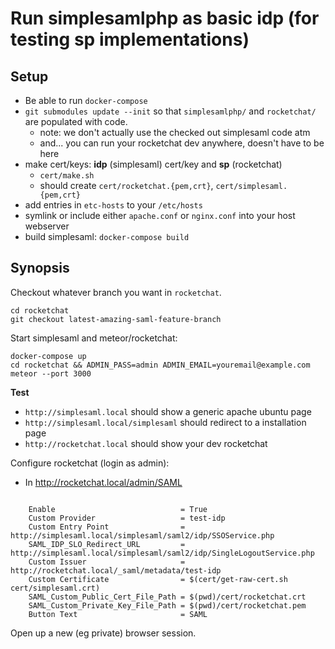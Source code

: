 # Run simplesamlphp as basic idp (for testing sp implementations)

## Setup

* Be able to run `docker-compose`
* `git submodules update --init` so that `simplesamlphp/` and
  `rocketchat/` are populated with code.
  * note: we don't actually use the checked out simplesaml code atm
  * and... you can run your rocketchat dev anywhere, doesn't have to be here
* make cert/keys: **idp** (simplesaml) cert/key and **sp** (rocketchat)
  * `cert/make.sh`
  * should create `cert/rocketchat.{pem,crt}`, `cert/simplesaml.{pem,crt}`
* add entries in `etc-hosts` to your `/etc/hosts`
* symlink or include either `apache.conf` or `nginx.conf` into your host webserver
* build simplesaml: `docker-compose build`

## Synopsis

Checkout whatever branch you want in `rocketchat`.

    cd rocketchat
    git checkout latest-amazing-saml-feature-branch

Start simplesaml and meteor/rocketchat:

    docker-compose up
    cd rocketchat && ADMIN_PASS=admin ADMIN_EMAIL=youremail@example.com meteor --port 3000

**Test**

* `http://simplesaml.local` should show a generic apache ubuntu page
* `http://simplesaml.local/simplesaml` should redirect to a installation page
* `http://rocketchat.local` should show your dev rocketchat

Configure rocketchat (login as admin):

* In http://rocketchat.local/admin/SAML

<code>
    Enable                            = True
    Custom Provider                   = test-idp
    Custom Entry Point                = http://simplesaml.local/simplesaml/saml2/idp/SSOService.php
    SAML_IDP_SLO_Redirect_URL         = http://simplesaml.local/simplesaml/saml2/idp/SingleLogoutService.php
    Custom Issuer                     = http://rocketchat.local/_saml/metadata/test-idp
    Custom Certificate                = $(cert/get-raw-cert.sh cert/simplesaml.crt)
    SAML_Custom_Public_Cert_File_Path = $(pwd)/cert/rocketchat.crt
    SAML_Custom_Private_Key_File_Path = $(pwd)/cert/rocketchat.pem
    Button Text                       = SAML
</code>


Open up a new (eg private) browser session.
